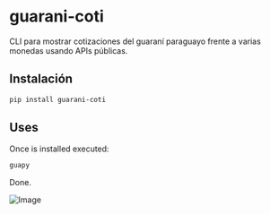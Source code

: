 # guarani-coti

CLI para mostrar cotizaciones del guaraní paraguayo frente a varias monedas usando APIs públicas.

## Instalación

```bash
pip install guarani-coti
```

## Uses
Once is installed executed: 
```bash
guapy
```

Done. 

![Image](https://github.com/user-attachments/assets/0cd6ee70-0eb4-487a-b042-d3ae84fc5f1e)